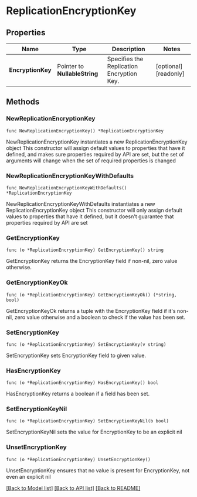 # ReplicationEncryptionKey

## Properties

Name | Type | Description | Notes
------------ | ------------- | ------------- | -------------
**EncryptionKey** | Pointer to **NullableString** | Specifies the Replication Encryption Key. | [optional] [readonly] 

## Methods

### NewReplicationEncryptionKey

`func NewReplicationEncryptionKey() *ReplicationEncryptionKey`

NewReplicationEncryptionKey instantiates a new ReplicationEncryptionKey object
This constructor will assign default values to properties that have it defined,
and makes sure properties required by API are set, but the set of arguments
will change when the set of required properties is changed

### NewReplicationEncryptionKeyWithDefaults

`func NewReplicationEncryptionKeyWithDefaults() *ReplicationEncryptionKey`

NewReplicationEncryptionKeyWithDefaults instantiates a new ReplicationEncryptionKey object
This constructor will only assign default values to properties that have it defined,
but it doesn't guarantee that properties required by API are set

### GetEncryptionKey

`func (o *ReplicationEncryptionKey) GetEncryptionKey() string`

GetEncryptionKey returns the EncryptionKey field if non-nil, zero value otherwise.

### GetEncryptionKeyOk

`func (o *ReplicationEncryptionKey) GetEncryptionKeyOk() (*string, bool)`

GetEncryptionKeyOk returns a tuple with the EncryptionKey field if it's non-nil, zero value otherwise
and a boolean to check if the value has been set.

### SetEncryptionKey

`func (o *ReplicationEncryptionKey) SetEncryptionKey(v string)`

SetEncryptionKey sets EncryptionKey field to given value.

### HasEncryptionKey

`func (o *ReplicationEncryptionKey) HasEncryptionKey() bool`

HasEncryptionKey returns a boolean if a field has been set.

### SetEncryptionKeyNil

`func (o *ReplicationEncryptionKey) SetEncryptionKeyNil(b bool)`

 SetEncryptionKeyNil sets the value for EncryptionKey to be an explicit nil

### UnsetEncryptionKey
`func (o *ReplicationEncryptionKey) UnsetEncryptionKey()`

UnsetEncryptionKey ensures that no value is present for EncryptionKey, not even an explicit nil

[[Back to Model list]](../README.md#documentation-for-models) [[Back to API list]](../README.md#documentation-for-api-endpoints) [[Back to README]](../README.md)


